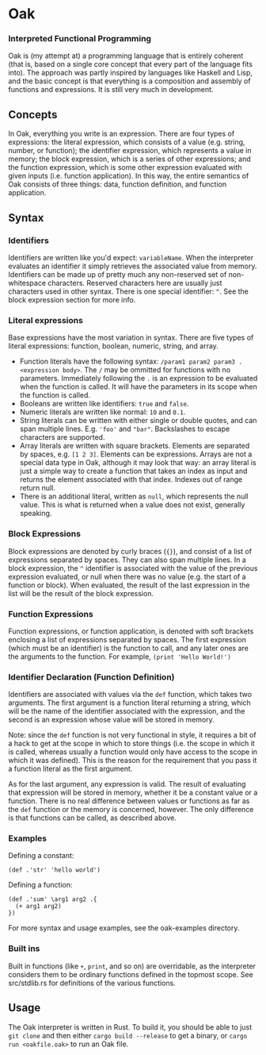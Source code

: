 # Oak

### Interpreted Functional Programming

Oak is (my attempt at) a programming language that is entirely coherent (that is, based on a single core concept that every part of the language fits into). The approach was partly inspired by languages like Haskell and Lisp, and the basic concept is that everything is a composition and assembly of functions and expressions. It is still very much in development.

## Concepts

In Oak, everything you write is an expression. There are four types of expressions: the literal expression, which consists of a value (e.g. string, number, or function); the identifier expression, which represents a value in memory; the block expression, which is a series of other expressions; and the function expression, which is some other expression evaluated with given inputs (i.e. function application). In this way, the entire semantics of Oak consists of three things: data, function definition, and function application.

## Syntax

### Identifiers

Identifiers are written like you'd expect: `variableName`. When the interpreter evaluates an identifier it simply retrieves the associated value from memory. Identifiers can be made up of pretty much any non-reserved set of non-whitespace characters. Reserved characters here are usually just characters used in other syntax. There is one special identifier: `^`. See the block expression section for more info.

### Literal expressions

Base expressions have the most variation in syntax. There are five types of literal expressions: function, boolean, numeric, string, and array.
 - Function literals have the following syntax: `/param1 param2 param3 .<expression body>`. The `/` may be ommitted for functions with no parameters. Immediately following the `.` is an expression to be evaluated when the function is called. It will have the parameters in its scope when the function is called.
 - Booleans are written like identifiers: `true` and `false`.
 - Numeric literals are written like normal: `10` and `0.1`.
 - String literals can be written with either single or double quotes, and can span multiple lines. E.g. `'foo'` and `"bar"`. Backslashes to escape characters are supported.
 - Array literals are written with square brackets. Elements are separated by spaces, e.g. `[1 2 3]`. Elements can be expressions. Arrays are not a special data type in Oak, although it may look that way: an array literal is just a simple way to create a function that takes an index as input and returns the element associated with that index. Indexes out of range return null.
 - There is an additional literal, written as `null`, which represents the null value. This is what is returned when a value does not exist, generally speaking.

### Block Expressions

Block expressions are denoted by curly braces (`{}`), and consist of a list of expressions separated by spaces. They can also span multiple lines. In a block expression, the `^` identifier is associated with the value of the previous expression evaluated, or null when there was no value (e.g. the start of a function or block). When evaluated, the result of the last expression in the list will be the result of the block expression.

### Function Expressions

Function expressions, or function application, is denoted with soft brackets enclosing a list of expressions separated by spaces. The first expression (which must be an identifier) is the function to call, and any later ones are the arguments to the function. For example, `(print 'Hello World!')`

### Identifier Declaration (Function Definition)

Identifiers are associated with values via the `def` function, which takes two arguments. The first argument is a function literal returning a string, which will be the name of the identifier associated with the expression, and the second is an expression whose value will be stored in memory.

Note: since the `def` function is not very functional in style, it requires a bit of a hack to get at the scope in which to store things (i.e. the scope in which it is called, whereas usually a function would only have access to the scope in which it was defined). This is the reason for the requirement that you pass it a function literal as the first argument.

As for the last argument, any expression is valid. The result of evaluating that expression will be stored in memory, whether it be a constant value or a function. There is no real difference between values or functions as far as the `def` function or the memory is concerned, however. The only difference is that functions can be called, as described above.

### Examples

Defining a constant:
```
(def .'str' 'hello world')
```

Defining a function:
```
(def .'sum' \arg1 arg2 .{
  (+ arg1 arg2)
})
```

For more syntax and usage examples, see the oak-examples directory.

### Built ins

Built in functions (like `+`, `print`, and so on) are overridable, as the interpreter considers them to be ordinary functions defined in the topmost scope. See src/stdlib.rs for definitions of the various functions.

## Usage

The Oak interpreter is written in Rust. To build it, you should be able to just `git clone` and then either `cargo build --release` to get a binary, or `cargo run <oakfile.oak>` to run an Oak file.